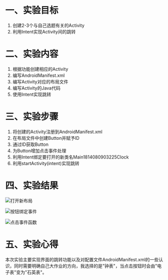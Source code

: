 # 一、实验目标 #

1. 创建2-3个与自己选题有关的Activity
2. 利用Intent实现Activity间的跳转

# 二、实验内容 #

1. 根据功能创建相应的Activity
2. 编写AndroidManifest.xml
3. 编写Activity对应的布局文件
4. 编写Activity的Java代码
5. 使用Intent实现跳转

# 三、实验步骤 #

1. 将创建的Activity注册到AndroidManifest.xml
2. 在布局文件中创建Button并赋予ID
3. 通过ID获取Button
4. 为Button增加点击事件处理
5. 利用Intent绑定要打开的新类名Main1814080903225Clock
6. 利用startActivity(intent)实现跳转

# 四、实验结果 #

![打开新布局](https://raw.githubusercontent.com/ZYL618/android-labs-2020/master/students/net1814080903225/实验2截图/打开新布局.png)

![按钮绑定事件](https://raw.githubusercontent.com/ZYL618/android-labs-2020/master/students/net1814080903225/实验2截图/按钮绑定事件.png)

![点击事件函数](https://raw.githubusercontent.com/ZYL618/android-labs-2020/master/students/net1814080903225/实验2截图/点击事件函数.png)

# 五、实验心得 #

本次实验主要实现界面的跳转功能以及对配置文件AndroidManifest.xml的一些认识，同时需要明确自己大作业的方向，我选择的是"钟表"，当点击按钮时会由"电子表"变为"石英表"。
